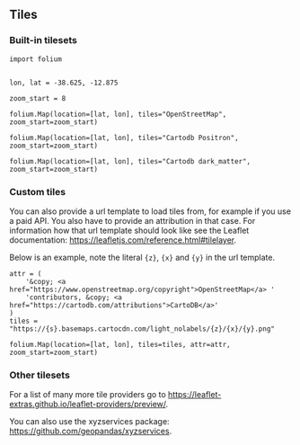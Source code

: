 ## Tiles

### Built-in tilesets

```{code-cell} ipython3
import folium


lon, lat = -38.625, -12.875

zoom_start = 8
```

```{code-cell} ipython3
folium.Map(location=[lat, lon], tiles="OpenStreetMap", zoom_start=zoom_start)
```

```{code-cell} ipython3
folium.Map(location=[lat, lon], tiles="Cartodb Positron", zoom_start=zoom_start)
```

```{code-cell} ipython3
folium.Map(location=[lat, lon], tiles="Cartodb dark_matter", zoom_start=zoom_start)
```


### Custom tiles

You can also provide a url template to load tiles from, for example if you use a paid API.
You also have to provide an attribution in that case. For information how that 
url template should look like see the Leaflet documentation:
https://leafletjs.com/reference.html#tilelayer.

Below is an example, note the literal `{z}`, `{x}` and `{y}` in the url template.

```{code-cell} ipython3
attr = (
    '&copy; <a href="https://www.openstreetmap.org/copyright">OpenStreetMap</a> '
    'contributors, &copy; <a href="https://cartodb.com/attributions">CartoDB</a>'
)
tiles = "https://{s}.basemaps.cartocdn.com/light_nolabels/{z}/{x}/{y}.png"

folium.Map(location=[lat, lon], tiles=tiles, attr=attr, zoom_start=zoom_start)
```

### Other tilesets

For a list of many more tile providers go to https://leaflet-extras.github.io/leaflet-providers/preview/.

You can also use the xyzservices package: https://github.com/geopandas/xyzservices.
